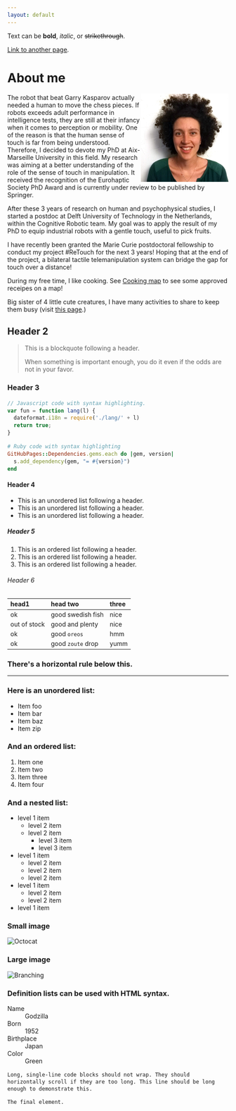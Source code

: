 ```yaml
---
layout: default
---
```


Text can be **bold**, _italic_, or ~~strikethrough~~.

[Link to another page](./another-page.html).

# About me

<img style="float: right;" src="./images/laurence-headshot.jpg" width="200"/>

The robot that beat Garry Kasparov actually needed a human to move the chess pieces. If robots exceeds adult performance in intelligence tests, they are still at their infancy when it comes to perception or mobility. One of the reason is that the human sense of touch is far from being understood. Therefore, I decided to devote my PhD at Aix-Marseille University in this field. My research was aiming at a better understanding of the role of the sense of touch in manipulation. It received the recognition of the Eurohaptic Society PhD Award and is currently under review to be published by Springer.

After these 3 years of research on human and psychophysical studies, I started a postdoc at Delft University of Technology in the Netherlands, within the Cognitive Robotic team. My goal was to apply the result of my PhD to equip industrial robots with a gentle touch, useful to pick fruits.

I have recently been granted the Marie Curie postdoctoral fellowship to conduct my project #ReTouch for the next 3 years! Hoping that at the end of the project, a bilateral tactile telemanipulation system can bridge the gap for touch over a distance!

During my free time, I like cooking. See <a href="http://u.osmfr.org/m/520432/" onclick="LoadRunning();return false">Cooking map</a> to see some approved receipes on a map!

Big sister of 4 little cute creatures, I have many activities to share to keep them busy (visit [this page](./scientific-activities.md).)

## Header 2

> This is a blockquote following a header.
>
> When something is important enough, you do it even if the odds are not in your favor.

### Header 3

```js
// Javascript code with syntax highlighting.
var fun = function lang(l) {
  dateformat.i18n = require('./lang/' + l)
  return true;
}
```

```ruby
# Ruby code with syntax highlighting
GitHubPages::Dependencies.gems.each do |gem, version|
  s.add_dependency(gem, "= #{version}")
end
```

#### Header 4

*   This is an unordered list following a header.
*   This is an unordered list following a header.
*   This is an unordered list following a header.

##### Header 5

1.  This is an ordered list following a header.
2.  This is an ordered list following a header.
3.  This is an ordered list following a header.

###### Header 6

| head1        | head two          | three |
|:-------------|:------------------|:------|
| ok           | good swedish fish | nice  |
| out of stock | good and plenty   | nice  |
| ok           | good `oreos`      | hmm   |
| ok           | good `zoute` drop | yumm  |

### There's a horizontal rule below this.

* * *

### Here is an unordered list:

*   Item foo
*   Item bar
*   Item baz
*   Item zip

### And an ordered list:

1.  Item one
1.  Item two
1.  Item three
1.  Item four

### And a nested list:

- level 1 item
  - level 2 item
  - level 2 item
    - level 3 item
    - level 3 item
- level 1 item
  - level 2 item
  - level 2 item
  - level 2 item
- level 1 item
  - level 2 item
  - level 2 item
- level 1 item

### Small image

![Octocat](https://github.githubassets.com/images/icons/emoji/octocat.png)

### Large image

![Branching](https://guides.github.com/activities/hello-world/branching.png)


### Definition lists can be used with HTML syntax.

<dl>
<dt>Name</dt>
<dd>Godzilla</dd>
<dt>Born</dt>
<dd>1952</dd>
<dt>Birthplace</dt>
<dd>Japan</dd>
<dt>Color</dt>
<dd>Green</dd>
</dl>

```
Long, single-line code blocks should not wrap. They should horizontally scroll if they are too long. This line should be long enough to demonstrate this.
```

```
The final element.
```
